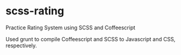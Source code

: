 # scss-rating
Practice Rating System using SCSS and Coffeescript

Used grunt to compile Coffeescript and SCSS to Javascript and CSS, respectively.
